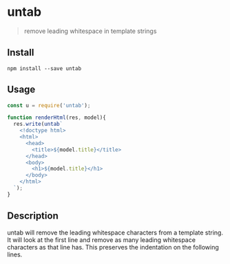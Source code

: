 # untab

> remove leading whitespace in template strings

## Install

    npm install --save untab

## Usage

```js
const u = require('untab');

function renderHtml(res, model){
  res.write(untab`
    <!doctype html>
    <html>
      <head>
        <title>${model.title}</title>
      </head>
      <body>
        <h1>${model.title}</h1>
      </body>
    </html>
  `);
}

```

## Description

untab will remove the leading whitespace characters from a template string. It will look at the first line and remove as many leading whitespace characters as that line has. This preserves the indentation on the following lines.